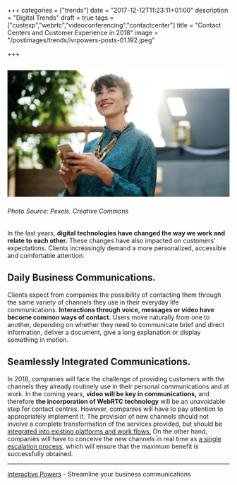 +++
categories = ["trends"]
date = "2017-12-12T11:23:11+01:00"
description = "Digital Trends"
draft = true
tags = ["custexp","webrtc","videoconferencing","contactcenter"]
title = "Contact Centers and Customer Experience in 2018"
image = "/postimages/trends/ivrpowers-posts-01.192.jpeg"

+++

![girl smiling with phone](/postimages/trends/ivrpowers-posts-01.192.jpeg)
------------
###### Photo Source: Pexels. Creative Commons

In the last years, **digital technologies have changed the way we work and relate to each other.** These changes have also impacted on customers’ expectations. Clients increasingly demand a more personalized, accessible and comfortable attention.


## Daily Business Communications.

Clients expect from companies the possibility of contacting them through the same variety of channels they use in their everyday life communications. **Interactions through voice, messages or video have become common ways of contact.** Users move naturally from one to another, depending on whether they need to communicate brief and direct information, deliver a document, give a long explanation or display something in motion.

## Seamlessly Integrated Communications.

In 2018, companies will face the challenge of providing customers with the channels they already routinely use in their personal communications and at work. In the coming years, **video will be key in communications,** and therefore **the incorporation of WebRTC technology** will be an unavoidable step for contact centres. However, companies will have to pay attention to appropriately implement it. The provision of new channels should not involve a complete transformation of the services provided, but should be [integrated into existing platforms and work flows.]( 
http://blog.ivrpowers.com/post/contactcenter/video-integration/
) On the other hand, companies will have to conceive the new channels in real time as [a single escalation process,](http://blog.ivrpowers.com/post/customerengagement/escalating-communications/) which will ensure that the maximum benefit is successfully obtained.


---
[Interactive Powers](http://www.ivrpowers.com/) - Streamline your business communications



